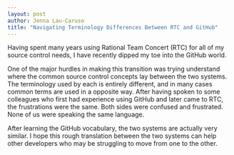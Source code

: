 ```yaml
---
layout: post
author: Jenna Lau-Caruso
title: "Navigating Terminology Differences Between RTC and GitHub"
---
```


Having spent many years using Rational Team Concert (RTC) for all of my source control needs, I have recently dipped my toe into the GitHub world.


One of the major hurdles in making this transition was trying understand where the common source control concepts lay between the two systems. The terminology used by each is entirely different, and in many cases common terms are used in a opposite way. After having spoken to some colleagues who first had experience using GitHub and later came to RTC, the frustrations were the same. Both sides were confused and frustrated. None of us were speaking the same language.


After learning the GitHub vocabulary, the two systems are actually very similar. I hope this rough translation between the two systems can help other developers who may be struggling to move from one to the other.
